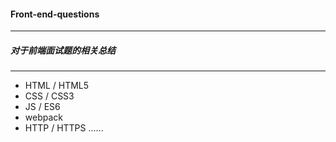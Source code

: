 #### Front-end-questions
***
##### 对于前端面试题的相关总结
***
- HTML / HTML5
- CSS / CSS3
- JS / ES6
- webpack
- HTTP / HTTPS
......
